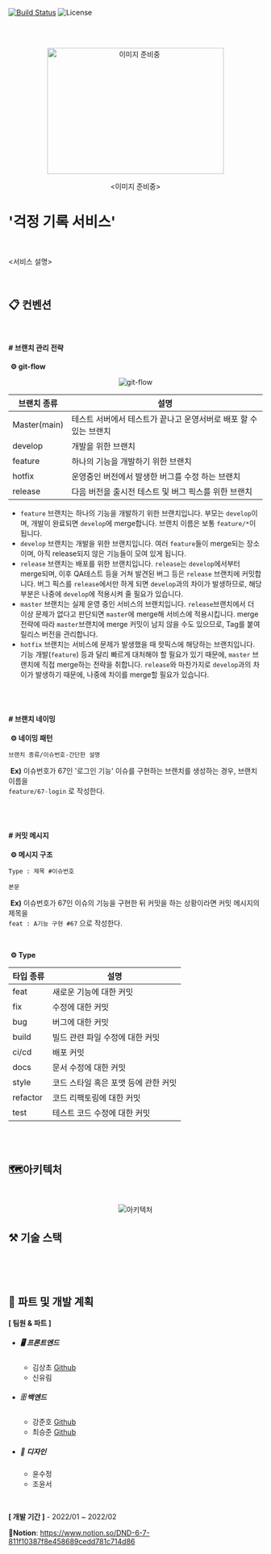 [![Build Status](https://img.shields.io/badge/status-developing-orange)](https://github.com/Pgmjun/Parking-Service)
![License](https://img.shields.io/apm/l/vim-mode?color=yellowgreen)

<br>

<br>

<p align="center">
  <img width="350" height="250" src="https://user-images.githubusercontent.com/84304802/148551487-d1f77a1c-78ae-4bae-89d1-86c03fd6b64e.jpg" alt="이미지 준비중">
</p>

<center><이미지 준비중></center>


# '걱정 기록 서비스'

<br>

<서비스 설명>

<br>



## 📋 컨벤션

<br>

#### # 브랜치 관리 전략

​	**⚙️ git-flow**

<p align="center">
  <img src="https://user-images.githubusercontent.com/84304802/148559145-64a8029e-d220-4b80-b02f-eb45a0e07c05.png" alt="git-flow">
</p>

| 브랜치 종류  | 설명                                                         |
| ------------ | ------------------------------------------------------------ |
| Master(main) | 테스트 서버에서 테스트가 끝나고 운영서버로 배포 할 수 있는 브랜치 |
| develop      | 개발을 위한 브랜치                                           |
| feature      | 하나의 기능을 개발하기 위한 브랜치                           |
| hotfix       | 운영중인 버전에서 발생한 버그를 수정 하는 브랜치             |
| release      | 다음 버전을 출시전 테스트 및 버그 픽스를 위한 브랜치         |

- `feature` 브랜치는 하나의 기능을 개발하기 위한 브랜치입니다. 부모는 `develop`이며, 개발이 완료되면 `develop`에 merge합니다. 브랜치 이름은 보통 `feature/*`이 됩니다.
- `develop` 브랜치는 개발을 위한 브랜치입니다. 여러 `feature`들이 merge되는 장소이며, 아직 release되지 않은 기능들이 모여 있게 됩니다.
- `release` 브랜치는 배포를 위한 브랜치입니다. `release`는 `develop`에서부터 merge되며, 이후 QA테스트 등을 거쳐 발견된 버그 등은 `release` 브랜치에 커밋합니다. 버그 픽스를 `release`에서만 하게 되면 `develop`과의 차이가 발생하므로, 해당 부분은 나중에 `develop`에 적용시켜 줄 필요가 있습니다.
- `master` 브랜치는 실제 운영 중인 서비스의 브랜치입니다. `release`브랜치에서 더 이상 문제가 없다고 판단되면 `master`에 merge해 서비스에 적용시킵니다. merge 전략에 따라 `master`브랜치에 merge 커밋이 남지 않을 수도 있으므로, Tag를 붙여 릴리스 버전을 관리합니다.
- `hotfix` 브랜치는 서비스에 문제가 발생했을 때 핫픽스에 해당하는 브랜치입니다. 기능 개발(`feature`) 등과 달리 빠르게 대처해야 할 필요가 있기 때문에, `master` 브랜치에 직접 merge하는 전략을 취합니다. `release`와 마찬가지로 `develop`과의 차이가 발생하기 때문에, 나중에 차이를 merge할 필요가 있습니다.

<br>

<br>

#### # 브랜치 네이밍

​	**⚙️ 네이밍 패턴**

```
브랜치 종류/이슈번호-간단한 설명	
```

​	**Ex)** 이슈번호가 67인 '로그인 기능' 이슈를 구현하는 브랜치를 생성하는 경우, 브랜치 이름을<br> 	`feature/67-login` 로 작성한다.

<br>

<br>

#### # 커밋 메시지

​	**⚙️ 메시지 구조**

```
Type : 제목 #이슈번호

본문
```

​	**Ex)** 이슈번호가 67인 이슈의 기능을 구현한 뒤 커밋을 하는 상황이라면 커밋 메시지의 제목을<br>	`feat : A기능 구현 #67` 으로 작성한다.

<br>

​	**⚙️ Type**

| 타입 종류 | 설명                                 |
| --------- | ------------------------------------ |
| feat      | 새로운 기능에 대한 커밋              |
| fix       | 수정에 대한 커밋                     |
| bug       | 버그에 대한 커밋                     |
| build     | 빌드 관련 파일 수정에 대한 커밋      |
| ci/cd     | 배포 커밋                            |
| docs      | 문서 수정에 대한 커밋                |
| style     | 코드 스타일 혹은 포맷 등에 관한 커밋 |
| refactor  | 코드 리팩토링에 대한 커밋            |
| test      | 테스트 코드 수정에 대한 커밋         |

<br>

<br>

## 🗺️아키텍처

<br>

<p align="center">
  <img src="https://user-images.githubusercontent.com/84304802/148572626-0df37efb-4d56-427b-a57c-e8b044d3c727.png" alt="아키텍처">
</p>





## ⚒️ 기술 스택

<br>

<br>

<br>

## 👥 파트 및 개발 계획

**[ 팀원 & 파트 ]**

- ##### 🖥️ 프론트엔드 

  - 김상초 [Github](https://github.com/SangchoKim)
  - 신유림

- ##### 🗄️ 백엔드 

  - 강준호 [Github](https://github.com/JunHo-YH)
  - 최승준 [Github](https://github.com/PgmJun)

- ##### 🎨 디자인

  - 윤수정
  - 조윤서

<br>

**[ 개발 기간 ]** - 2022/01 ~ 2022/02
<br>

📑**Notion**: https://www.notion.so/DND-6-7-811f10387f8e458689cedd781c714d86 

<br>
